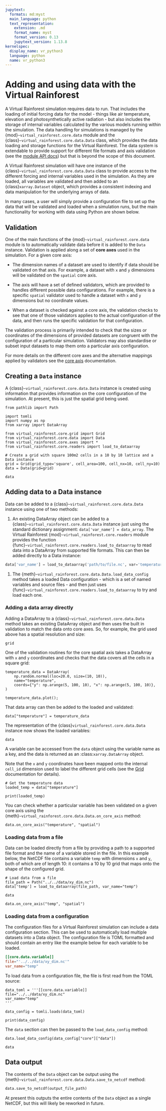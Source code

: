 ```yaml
---
jupytext:
  formats: md:myst
  main_language: python
  text_representation:
    extension: .md
    format_name: myst
    format_version: 0.13
    jupytext_version: 1.13.8
kernelspec:
  display_name: vr_python3
  language: python
  name: vr_python3
---
```


# Adding and using data with the Virtual Rainforest

A Virtual Rainforest simulation requires data to run. That includes the loading of
initial forcing data for the model - things like air temperature, elevation and
photosynthetically active radiation - but also  includes the storage of internal
variables calculated by the various models running within the simulation. The data
handling for simulations is managed by the {mod}`~virtual_rainforest.core.data` module
and the {class}`~virtual_rainforest.core.data.Data` class, which provides the data
loading and storage functions for the Virtual Rainforest. The data system is extendable
to provide support for different file formats and axis validation (see the [module API
docs](../../api/core/data.md)) but that is beyond the scope of this document.

A Virtual Rainforest simulation will have one instance of the
{class}`~virtual_rainforest.core.data.Data` class to provide access to the different
forcing and internal variables used in the simulation. As they are loaded, all variables
are validated and then  added to an {class}`xarray.Dataset` object, which provides a
consistent indexing and data manipulation for the underlying arrays of data.

In many cases, a user will simply provide a configuration file to set up the data that
will be validated and loaded when a simulation runs, but the main functionality for
working with data using Python are shown below.

## Validation

One of the main functions of the {mod}`~virtual_rainforest.core.data` module is to
automatically validate data before it is added to the `Data` instance. Validation is
applied along a set of **core axes** used in the simulation. For a given core axis:

* The dimension names of a dataset are used to identify if data should be validated on
  that axis. For example, a dataset with `x` and `y` dimensions will be validated
  on the `spatial` core axis.

* The axis will have a set of defined validators, which are provided to handles different
  possible data configurations. For example, there is a specific `spatial` validator
  used to handle a dataset with `x` and `y` dimensions but no coordinate values.

* When a dataset is checked against a core axis, the validation checks to see that one
  of those validators applies to the actual configuration of the data, and then runs the
  specific validation for that configuration.

The validation process is primarily intended to check that the sizes or coordinates of
the dimensions of provided datasets are congruent with the configuration of a particular
simulation. Validators may also standardise or subset input datasets to map them onto a
particular axis configuration.

For more details on the different core axes and the alternative mappings applied by
validators see the [core axis](axes.md) documentation.

## Creating a `Data` instance

A  {class}`~virtual_rainforest.core.data.Data` instance is created using information
that provides information on the core configuration of the simulation. At present, this
is just the spatial grid being used.

```{code-cell}
from pathlib import Path

import tomli
import numpy as np
from xarray import DataArray

from virtual_rainforest.core.grid import Grid
from virtual_rainforest.core.data import Data
from virtual_rainforest.core.axes import *
from virtual_rainforest.core.readers import load_to_dataarray

# Create a grid with square 100m2 cells in a 10 by 10 lattice and a Data instance
grid = Grid(grid_type='square', cell_area=100, cell_nx=10, cell_ny=10)
data = Data(grid=grid)

data
```

## Adding data to a Data instance

Data can be added to a {class}`~virtual_rainforest.core.data.Data` instance using one of
two methods:

1. An existing DataArray object can be added to a
   {class}`~virtual_rainforest.core.data.Data` instance just using the standard
   dictionary assignment: ``data['var_name'] = data_array``. The Virtual Rainforest
   {mod}`~virtual_rainforest.core.readers` module provides the
   function {func}`~virtual_rainforest.core.readers.load_to_dataarray` to read data into
   a DataArray from supported file formats. This can then be added directly to a Data
   instance:

```python
data['var_name'] = load_to_dataarray('path/to/file.nc', var='temperature')
```

1. The  {meth}`~virtual_rainforest.core.data.Data.load_data_config` method takes a
   loaded Data configuration - which is a set of named variables and source files - and
   then just uses {func}`~virtual_rainforest.core.readers.load_to_dataarray` to try and
   load each one.

### Adding a data array directly

Adding a  DataArray to a {class}`~virtual_rainforest.core.data.Data` method takes an
existing DataArray object and then uses the built in validation to match the data onto
core axes. So, for example, the grid used above has a spatial resolution and size:

```{code-cell}
grid
```

One of the validation routines for the core spatial axis takes a DataArray with `x` and
`y` coordinates and checks that the data covers all the cells in a square grid:

```{code-cell}
temperature_data = DataArray(
    np.random.normal(loc=20.0, size=(10, 10)),
    name="temperature",
    coords={"y": np.arange(5, 100, 10), "x": np.arange(5, 100, 10)},
)

temperature_data.plot();
```

That data array can then be added to the  loaded and validated:

```{code-cell}
data["temperature"] = temperature_data
```

The representation of the {class}`virtual_rainforest.core.data.Data` instance now shows
the loaded variables:

```{code-cell}
data
```

A variable can be accessed from the `data` object using the variable name as a key, and
the data is returned as an :class:`xarray.DataArray` object.

Note that the `x` and `y` coordinates have been mapped onto the internal `cell_id`
dimension used to label the different grid cells (see the [Grid](./grid.md)
documentation for details).

```{code-cell}
# Get the temperature data
loaded_temp = data["temperature"]

print(loaded_temp)
```

You can check whether a particular variable has been validated on a given core axis
using the {meth}`~virtual_rainforest.core.data.Data.on_core_axis` method:

```{code-cell}
data.on_core_axis("temperature", "spatial")
```

### Loading data from a file

Data can be loaded directly from a file by providing a path to a supported file
format and the name of a variable stored in the file. In this example below, the
NetCDF file contains a variable `temp` with dimensions `x` and `y`, both of which
are of length 10: it contains a 10 by 10 grid that maps onto the shape of the
configured grid.

```{code-cell}
# Load data from a file
file_path = Path("../../data/xy_dim.nc")
data['temp'] = load_to_dataarray(file_path, var_name="temp")
```

```{code-cell}
data
```

```{code-cell}
data.on_core_axis("temp", "spatial")
```

### Loading data from a configuration

The configuration files for a Virtual Rainforest simulation can include a data
configuration section. This can be used to automatically load multiple datasets into
a Data object. The configuration file is TOML formatted and should contain an entry
like the example below for each variable to be loaded.

```toml
[[core.data.variable]]
file="'../../data/xy_dim.nc'"
var_name="temp"
```

To load data from a configuration file, the file is first read from the TOML source:

```{code-cell}
data_toml = '''[[core.data.variable]]
file="../../data/xy_dim.nc"
var_name="temp"
'''

data_config = tomli.loads(data_toml)

print(data_config)
```

The `data` section can then be passed to the `load_data_config` method:

```{code-cell}
data.load_data_config(data_config["core"]["data"])
```

```{code-cell}
data
```

## Data output

The contents of the `Data` object can be output using the
{meth}`~virtual_rainforest.core.data.Data.save_to_netcdf` method:

```python
data.save_to_netcdf(output_file_path)
```

At present this outputs the entire contents of the `Data` object as a single NetCDF, but
this will likely be reworked in future.
